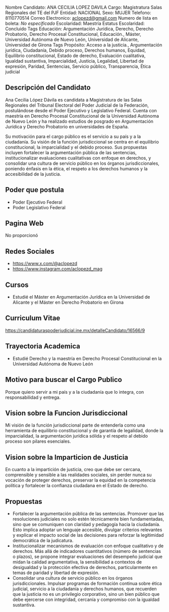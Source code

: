 Nombre Candidato: ANA CECILIA LOPEZ DAVILA
Cargo: Magistratura Salas Regionales del TE del PJF
Entidad: NACIONAL
Sexo: MUJER
Telefono: 8110770514
Correo Electronico: aclopezd@gmail.com
Numero de lista en boleta: *No especificado*
Escolaridad: Maestría
Estatus Escolaridad: Concluido
Tags Educación: Argumentación Jurídica, Derecho, Derecho Probatorio, Derecho Procesal Constitucional, Educación., Máster, Universidad Autónoma de Nuevo León, Universidad de Alicante, Universidad de Girona
Tags Propósito: Acceso a la justicia., Argumentación jurídica, Ciudadanía, Debido proceso, Derechos humanos, Equidad, Equilibrio constitucional, Estado de derecho, Evaluación cualitativa, Igualdad sustantiva, Imparcialidad, Justicia, Legalidad, Libertad de expresión, Paridad, Sentencias, Servicio público, Transparencia, Ética judicial


## Descripción del Candidato 

Ana Cecilia López Dávila es candidata a Magistratura de las Salas Regionales del Tribunal Electoral del Poder Judicial de la Federación, postulándose desde el Poder Ejecutivo y Legislativo Federal. Cuenta con maestría en Derecho Procesal Constitucional de la Universidad Autónoma de Nuevo León y ha realizado estudios de posgrado en Argumentación Jurídica y Derecho Probatorio en universidades de España.

Su motivación para el cargo público es el servicio a su país y a la ciudadanía. Su visión de la función jurisdiccional se centra en el equilibrio constitucional, la imparcialidad y el debido proceso. Sus propuestas incluyen fortalecer la argumentación pública de las sentencias, institucionalizar evaluaciones cualitativas con enfoque en derechos, y consolidar una cultura de servicio público en los órganos jurisdiccionales, poniendo énfasis en la ética, el respeto a los derechos humanos y la accesibilidad de la justicia.


## Poder que postula

- Poder Ejecutivo Federal
- Poder Legislativo Federal


## Pagina Web

No proporcionó


## Redes Sociales

- https://www.x.com/@aclopezd
- https://www.instagram.com/aclopezd_mag


## Cursos

- Estudié el Máster en Argumentación Jurídica en la Universidad de Alicante y el Máster en Derecho Probatorio en Girona


## Curriculum Vitae

https://candidaturaspoderjudicial.ine.mx/detalleCandidato/16566/9


## Trayectoria Academica

- Estudié Derecho y la maestría en Derecho Procesal Constitucional en la Universidad Autónoma de Nuevo León


## Motivo para buscar el Cargo Publico

Porque quiero servir a mi país y a la ciudadanía que lo integra, con responsabilidad y entrega.


## Vision sobre la Funcion Jurisdiccional

Mi visión de la función jurisdiccional parte de entenderla como una herramienta de equilibrio constitucional y de garantía de legalidad, donde la imparcialidad, la argumentación jurídica sólida y el respeto al debido proceso son pilares esenciales.


## Vision sobre la Imparticion de Justicia

En cuanto a la impartición de justicia, creo que debe ser cercana, comprensible y sensible a las realidades sociales, sin perder nunca su vocación de proteger derechos, preservar la equidad en la competencia política y fortalecer la confianza ciudadana en el Estado de derecho.


## Propuestas

- Fortalecer la argumentación pública de las sentencias. Promover que las resoluciones judiciales no solo estén técnicamente bien fundamentadas, sino que se comuniquen con claridad y pedagogía hacia la ciudadanía. Esto implica adoptar un lenguaje accesible, divulgar criterios relevantes y explicar el impacto social de las decisiones para reforzar la legitimidad democrática de la judicatura.
- Institucionalizar mecanismos de evaluación con enfoque cualitativo y de derechos. Más allá de indicadores cuantitativos (número de sentencias o plazos), se propone integrar evaluaciones del desempeño judicial que midan la calidad argumentativa, la sensibilidad a contextos de desigualdad y la protección efectiva de derechos, particularmente en temas de paridad y libertad de expresión.
- Consolidar una cultura de servicio público en los órganos jurisdiccionales. Impulsar programas de formación continua sobre ética judicial, servicio a la ciudadanía y derechos humanos, que recuerden que la justicia no es un privilegio corporativo, sino un bien público que debe ejercerse con integridad, cercanía y compromiso con la igualdad sustantiva.

